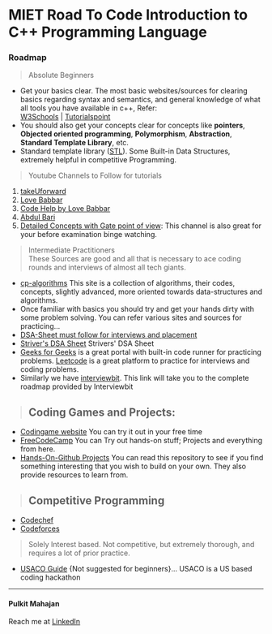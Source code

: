 # MIET Road To Code Introduction to C++ Programming Language 

### Roadmap  
> Absolute Beginners
* Get your basics clear. The most basic websites/sources for clearing basics regarding syntax and semantics, and general knowledge of what all tools you have available in c++, Refer:  
[W3Schools](https://www.w3schools.com/cpp/) | [Tutorialspoint](https://www.tutorialspoint.com/cplusplus/index.htm) 
* You should also get your concepts clear for concepts like **pointers**, **Objected oriented programming**, **Polymorphism**, **Abstraction**, **Standard Template Library**, etc. 
* Standard template library ([STL](https://www.youtube.com/watch?v=RRVYpIET_RU)). Some Built-in Data Structures, extremely helpful in competitive Programming.

> Youtube Channels to Follow for tutorials 
1. [takeUforward](https://www.youtube.com/@takeUforward)  
2. [Love Babbar](https://www.youtube.com/@LoveBabbar) 
3. [Code Help by Love Babbar](https://www.youtube.com/@CodeHelp)
3. [Abdul Bari](https://www.youtube.com/@abdul_bari/playlists) 
5. [Detailed Concepts with Gate point of view](https://www.youtube.com/channel/UCJihyK0A38SZ6SdJirEdIOw): This channel is also great for your before examination binge watching. 

> Intermediate Practitioners  
These Sources are good and all that is necessary to ace coding rounds and interviews of almost all tech giants.
* [cp-algorithms](https://cp-algorithms.com/) This site is a collection of algorithms, their codes, concepts, slightly advanced, more oriented towards data-structures and algorithms.  
* Once familiar with basics you should try and get your hands dirty with some problem solving. You can refer various sites and sources for practicing...
* [DSA-Sheet must follow for interviews and placement](https://www.geeksforgeeks.org/dsa-sheet-by-love-babbar/)
* [Striver's DSA Sheet](https://takeuforward.org/interviews/strivers-sde-sheet-top-coding-interview-problems/) Strivers' DSA Sheet  
* [Geeks for Geeks](https://practice.geeksforgeeks.org/explore?page=1&curated[]=1&sortBy=submissions&curated_names[]=SDE%20Sheet) is a great portal with built-in code runner for practicing problems. [Leetcode](https://leetcode.com/problemset/all/) is a great platform to practice for interviews and coding problems. 
* Similarly we have [interviewbit](https://www.interviewbit.com/courses/programming/). This link will take you to the complete roadmap provided by Interviewbit  

>## Coding Games and Projects:    
* [Codingame website](https://www.codingame.com/start) You can try it out in your free time
* [FreeCodeCamp](https://www.freecodecamp.org/) You can Try out hands-on stuff; Projects and everything from here. 
* [Hands-On-Github Projects](https://github.com/codecrafters-io/build-your-own-x) You can read this repository to see if you find something interesting that you wish to build on your own. They also provide resources to learn from.

> ## Competitive Programming 
* [Codechef](https://www.codechef.com/)  
* [Codeforces](https://codeforces.com/) 


> Solely Interest based. Not competitive, but extremely thorough, and requires a lot of prior practice. 
* [USACO Guide](https://usaco.guide/) {Not suggested for beginners}... USACO is a US based coding hackathon 



___ 
#### Pulkit Mahajan 
Reach me at [LinkedIn](www.linkedin.com/in/pulkit-mahajan-lkdn)





